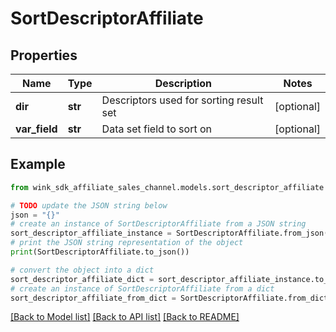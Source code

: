 # SortDescriptorAffiliate


## Properties

Name | Type | Description | Notes
------------ | ------------- | ------------- | -------------
**dir** | **str** | Descriptors used for sorting result set | [optional] 
**var_field** | **str** | Data set field to sort on | [optional] 

## Example

```python
from wink_sdk_affiliate_sales_channel.models.sort_descriptor_affiliate import SortDescriptorAffiliate

# TODO update the JSON string below
json = "{}"
# create an instance of SortDescriptorAffiliate from a JSON string
sort_descriptor_affiliate_instance = SortDescriptorAffiliate.from_json(json)
# print the JSON string representation of the object
print(SortDescriptorAffiliate.to_json())

# convert the object into a dict
sort_descriptor_affiliate_dict = sort_descriptor_affiliate_instance.to_dict()
# create an instance of SortDescriptorAffiliate from a dict
sort_descriptor_affiliate_from_dict = SortDescriptorAffiliate.from_dict(sort_descriptor_affiliate_dict)
```
[[Back to Model list]](../README.md#documentation-for-models) [[Back to API list]](../README.md#documentation-for-api-endpoints) [[Back to README]](../README.md)


